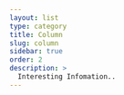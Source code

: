 ```yaml
---
layout: list
type: category
title: Column
slug: column
sidebar: true
order: 2
description: >
  Interesting Infomation..
---
```


